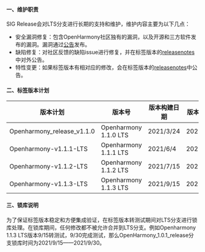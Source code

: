 #### 一、维护职责

SIG Release会对LTS分支进行长期的支持和维护，维护内容主要为以下几点：

- 安全漏洞修复：包含OpenHarmony社区独有的漏洞，以及开源和三方软件发布的漏洞。漏洞通过[公告](https://gitee.com/openharmony/security/blob/master/zh/security-disclosure/README.md)发布。
- 缺陷修复：对社区反馈的缺陷issue进行修复，并在标签版本的[releasenotes](https://gitee.com/openharmony/docs/tree/master/zh-cn/release-notes)中对外公告。
- 特性变更：如果标签版本有相对应的修改，会在标签版本的[releasenotes](https://gitee.com/openharmony/docs/tree/master/zh-cn/release-notes)中公告。

#### 二、标签版本计划

| 版本计划                   | 版本号                | 版本构建日期 | 版本转测试 | 版本测试完成 |
| -------------------------- | --------------------- | ------------ | ---------- | ------------ |
| Openharmony_release_v1.1.0 | Openharmony 1.1.0 LTS | 2021/3/24    | 2021/3/24  | 2021/3/31    |
| Openharmony-v1.1.1-LTS     | Openharmony 1.1.1 LTS | 2021/6/4     | 2021/6/4   | 2021/6/18    |
| Openharmony-v1.1.2-LTS     | Openharmony 1.1.2 LTS | 2021/7/15    | 2021/7/15  | 2021/7/31    |
| Openharmony-v1.1.3-LTS     | Openharmony 1.1.3 LTS | 2021/9/15    | 2021/9/15  | 2021/9/30    |

#### 三、锁库说明

为了保证标签版本稳定和方便集成验证，在标签版本转测试期间对LTS分支进行锁库处理。在锁库期间，任何修改都不被允许合并到LTS分支。例如Openharmony 1.1.3 LTS版本9/15转测试，9/30完成测试，那么OpenHarmony_1.0.1_release分支锁库时间为2021/9/15——2021/9/30。